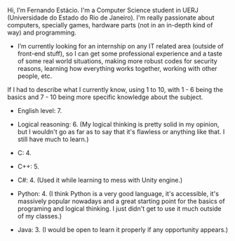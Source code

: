 Hi, I’m Fernando Estácio. I'm a Computer Science student in UERJ (Universidade do Estado do Rio de Janeiro). 
I'm really passionate about computers, specially games, hardware parts (not in an in-depth kind of way) and programming.

- I’m currently looking for an internship on any IT related area (outside of front-end stuff), so I can get some professional experience and a taste of
  some real world situations, making more robust codes for security reasons, learning how everything works together, working with other people, etc.

If I had to describe what I currently know, using 1 to 10, with 1 - 6 being the basics and 7 - 10 being more specific knowledge about the subject.

- English level: 7. 

- Logical reasoning: 6.
(My logical thinking is pretty solid in my opinion, but I wouldn't go as far as to say that it's flawless or anything like that. I still have much to learn.)

- C: 4.
- C++: 5. 
- C#: 4. (Used it while learning to mess with Unity engine.)

- Python: 4.
(I think Python is a very good language, it's accessible, it's massively popular nowadays and a great starting point for the basics 
of programing and logical thinking. I just didn't get to use it much outside of my classes.)

- Java: 3.
(I would be open to learn it properly if any opportunity appears.)

  

<!---
Festacio/Festacio is a ✨ special ✨ repository because its `README.md` (this file) appears on your GitHub profile.
You can click the Preview link to take a look at your changes.
--->

